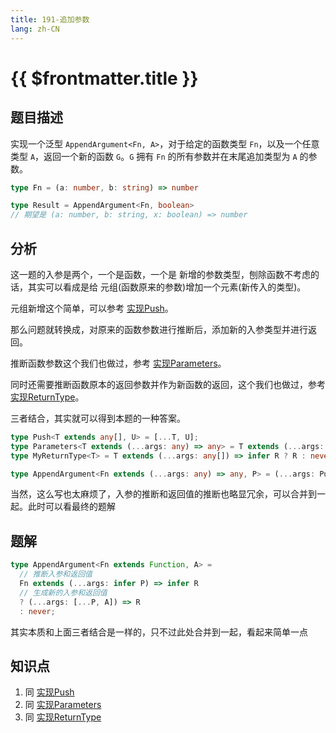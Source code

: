 ```yaml
---
title: 191-追加参数
lang: zh-CN
---
```


# {{ $frontmatter.title }}

## 题目描述

实现一个泛型 `AppendArgument<Fn, A>`，对于给定的函数类型 `Fn`，以及一个任意类型 `A`，返回一个新的函数 `G`。`G` 拥有 `Fn` 的所有参数并在末尾追加类型为 `A` 的参数。

```typescript
type Fn = (a: number, b: string) => number

type Result = AppendArgument<Fn, boolean> 
// 期望是 (a: number, b: string, x: boolean) => number
```

## 分析

这一题的入参是两个，一个是函数，一个是 新增的参数类型，刨除函数不考虑的话，其实可以看成是给 元组(函数原来的参数)增加一个元素(新传入的类型)。

元组新增这个简单，可以参考 [实现Push](/docs/easy/3057-%E5%AE%9E%E7%8E%B0Push.md)。

那么问题就转换成，对原来的函数参数进行推断后，添加新的入参类型并进行返回。

推断函数参数这个我们也做过，参考 [实现Parameters](/docs/easy/3312-%E5%AE%9E%E7%8E%B0Parameters.md)。

同时还需要推断函数原本的返回参数并作为新函数的返回，这个我们也做过，参考 [实现ReturnType](/docs/medium/2-%E8%8E%B7%E5%8F%96%E5%87%BD%E6%95%B0%E8%BF%94%E5%9B%9E%E7%B1%BB%E5%9E%8B.md)。

三者结合，其实就可以得到本题的一种答案。

```ts
type Push<T extends any[], U> = [...T, U];
type Parameters<T extends (...args: any) => any> = T extends (...args: infer P) => any ? P : never;
type MyReturnType<T> = T extends (...args: any[]) => infer R ? R : never;

type AppendArgument<Fn extends (...args: any) => any, P> = (...args: Push<Parameters<Fn>, P>) => MyReturnType<Fn>
```

当然，这么写也太麻烦了，入参的推断和返回值的推断也略显冗余，可以合并到一起。此时可以看最终的题解

## 题解

```ts
type AppendArgument<Fn extends Function, A> =
  // 推断入参和返回值
  Fn extends (...args: infer P) => infer R
  // 生成新的入参和返回值
  ? (...args: [...P, A]) => R
  : never;
```

其实本质和上面三者结合是一样的，只不过此处合并到一起，看起来简单一点

## 知识点

1. 同 [实现Push](/docs/easy/3057-%E5%AE%9E%E7%8E%B0Push.md)
2. 同 [实现Parameters](/docs/easy/3312-%E5%AE%9E%E7%8E%B0Parameters.md)
3. 同 [实现ReturnType](/docs/medium/2-%E8%8E%B7%E5%8F%96%E5%87%BD%E6%95%B0%E8%BF%94%E5%9B%9E%E7%B1%BB%E5%9E%8B.md)


